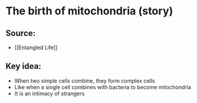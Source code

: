 # The birth of mitochondria (story)

## Source:
- [[Entangled Life]]

## Key idea:
- When two simple cells combine, they form complex cells
- Like when a single cell combines with bacteria to become mitochondria
- It is an intimacy of strangers